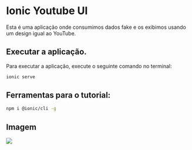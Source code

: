 # Ionic Youtube UI

Esta é uma aplicação onde consumimos dados fake e os exibimos usando um design igual ao YouTube.

## Executar a aplicação.

Para executar a aplicação, execute o seguinte comando no terminal:

```sh
ionic serve
```

## Ferramentas para o tutorial:

```sh
npm i @ionic/cli -g
```

## Imagem

<div align="left">
  <img src="https://user-images.githubusercontent.com/20044229/169829452-a4032227-5f44-4898-9c06-92fb584b9eb2.png" />
</div>
